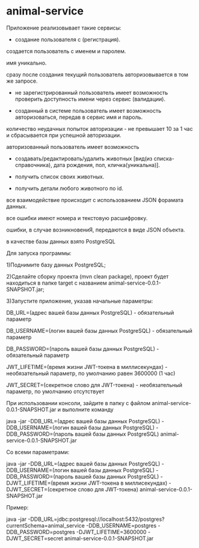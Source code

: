 # animal-service

Приложение реализовывает такие сервисы: 

- создание пользователя с (регистрация).

создается пользователь с именем и паролем.

имя уникально.

сразу после создания текущий пользователь авторизовывается в том же запросе.

- не зарегистрированный пользователь имеет возможность проверить доступность имени через сервис (валидации).

- созданный в системе пользователь имеет возможность авторизоваться, передав в сервис имя и пароль.

количество неудачных попыток авторизации - не превышает 10 за 1 час и сбрасывается при успешной авторизации.

авторизованный пользователь имеет возможность 

- создавать/редактировать/удалить животных [вид(из списка-справочника), дата рождения, пол, кличка(уникальна)].

- получить список своих животных.

- получить детали любого животного по id.

все взаимодействие происходит с использованием JSON форамата данных.

все ошибки имеют номера и текстовую расшифровку. 

ошибки, в случае возникновениЯ, передаются в виде JSON объекта.

в качестве базы данных взято PostgreSQL


Для запуска программы:

1)Поднимите базу данных PostgreSQL;

2)Сделайте сборку проекта (mvn clean package), проект будет находиться в папке target с названием animal-service-0.0.1-SNAPSHOT.jar;

3)Запустите приложение, указав начальные параметры:

DB_URL=(адрес вашей базы данных PostgreSQL) - обязательный параметр

DB_USERNAME=(логин вашей базы данных PostgreSQL) - обязательный параметр

DB_PASSWORD=(пароль вашей базы данных PostgreSQL) - обязательный параметр

JWT_LIFETIME=(время жизни JWT-токена в миллисекундах) - необязательный параметр, по умолчанию равен 3600000 (1 час)

JWT_SECRET=(секретное слово для JWT-токена) - необязательный параметр, по умолчанию отсутствует

При использовании консоли, зайдите в папку с файлом animal-service-0.0.1-SNAPSHOT.jar и выполните команду

java -jar -DDB_URL=(адрес вашей базы данных PostgreSQL) -DDB_USERNAME=(логин вашей базы данных PostgreSQL) -DDB_PASSWORD=(пароль вашей базы данных PostgreSQL) animal-service-0.0.1-SNAPSHOT.jar

Со всеми параметрами:

java -jar -DDB_URL=(адрес вашей базы данных PostgreSQL) -DDB_USERNAME=(логин вашей базы данных PostgreSQL) -DDB_PASSWORD=(пароль вашей базы данных PostgreSQL) -DJWT_LIFETIME=(время жизни JWT-токена в миллисекундах) -DJWT_SECRET=(секретное слово для JWT-токена) animal-service-0.0.1-SNAPSHOT.jar

Пример:

java -jar -DDB_URL=jdbc:postgresql://localhost:5432/postgres?currentSchema=animal_service -DDB_USERNAME=postgres -DDB_PASSWORD=postgres -DJWT_LIFETIME=3600000 -DJWT_SECRET=secret animal-service-0.0.1-SNAPSHOT.jar
